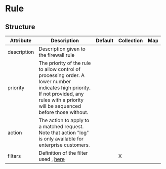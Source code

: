 # Rule 
 

## Structure 
 

| Attribute   | Description                                                                                                                                                                                | Default | Collection | Map  |
| ----------- | ------------------------------------------------------------------------------------------------------------------------------------------------------------------------------------------ | ------- | ---------- | ---  |
| description | Description given to the firewall rule                                                                                                                                                     |         |            |      |
| priority    | The priority of the rule to allow control of processing order. A lower number indicates high priority. If not provided, any rules with a priority will be sequenced before those without.  |         |            |      |
| action      | The action to apply to a matched request. Note that action "log" is only available for enterprise customers.                                                                               |         |            |      |
| filters     | Definition of the filter used , [here](Filter/Filter.md)                                                                                                                                   |         | X          |      |